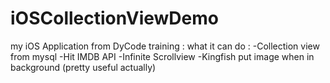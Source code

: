 # iOSCollectionViewDemo

my iOS Application from DyCode training : 
what it can do :
-Collection view from mysql
-Hit IMDB API
-Infinite Scrollview
-Kingfish put image when in background (pretty useful actually)
